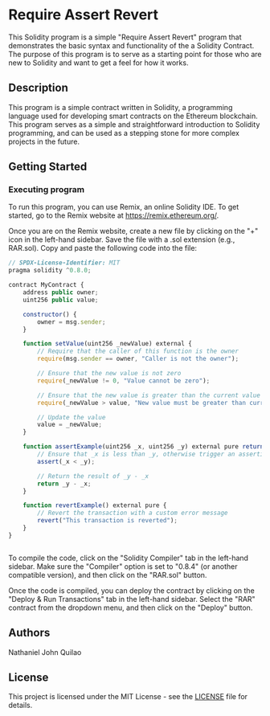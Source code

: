 # Require Assert Revert

This Solidity program is a simple "Require Assert Revert" program that demonstrates the basic syntax and functionality of the a Solidity Contract. The purpose of this program is to serve as a starting point for those who are new to Solidity and want to get a feel for how it works.

## Description

This program is a simple contract written in Solidity, a programming language used for developing smart contracts on the Ethereum blockchain. This program serves as a simple and straightforward introduction to Solidity programming, and can be used as a stepping stone for more complex projects in the future.

## Getting Started

### Executing program

To run this program, you can use Remix, an online Solidity IDE. To get started, go to the Remix website at https://remix.ethereum.org/.

Once you are on the Remix website, create a new file by clicking on the "+" icon in the left-hand sidebar. Save the file with a .sol extension (e.g., RAR.sol). Copy and paste the following code into the file:

```javascript
// SPDX-License-Identifier: MIT
pragma solidity ^0.8.0;

contract MyContract {
    address public owner;
    uint256 public value;

    constructor() {
        owner = msg.sender;
    }

    function setValue(uint256 _newValue) external {
        // Require that the caller of this function is the owner
        require(msg.sender == owner, "Caller is not the owner");

        // Ensure that the new value is not zero
        require(_newValue != 0, "Value cannot be zero");

        // Ensure that the new value is greater than the current value
        require(_newValue > value, "New value must be greater than current value");

        // Update the value
        value = _newValue;
    }

    function assertExample(uint256 _x, uint256 _y) external pure returns (uint256) {
        // Ensure that _x is less than _y, otherwise trigger an assertion error
        assert(_x < _y);

        // Return the result of _y - _x
        return _y - _x;
    }

    function revertExample() external pure {
        // Revert the transaction with a custom error message
        revert("This transaction is reverted");
    }
}



```

To compile the code, click on the "Solidity Compiler" tab in the left-hand sidebar. Make sure the "Compiler" option is set to "0.8.4" (or another compatible version), and then click on the "RAR.sol" button.

Once the code is compiled, you can deploy the contract by clicking on the "Deploy & Run Transactions" tab in the left-hand sidebar. Select the "RAR" contract from the dropdown menu, and then click on the "Deploy" button.

## Authors

Nathaniel John Quilao

## License

This project is licensed under the MIT License - see the [LICENSE](LICENSE) file for details.
